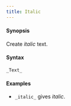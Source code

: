 ```yaml
---
title: Italic
---
```


#### Synopsis

Create _italic_ text.

#### Syntax

```
_Text_
```

#### Examples

* `_italic_` gives _italic_.


